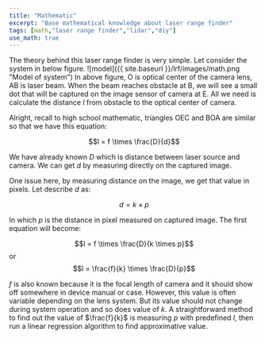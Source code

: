 ```yaml
---
title: "Mathematic"
excerpt: "Base mathematical knowledge about laser range finder"
tags: [math,"laser range finder","lidar","diy"]
use_math: true
---
```

The theory behind this laser range finder is very simple. Let consider the system in below figure.
![model]({{ site.baseurl }}/lrf/images/math.png "Model of system")
In above figure, O is optical center of the camera lens, AB is laser beam. When the beam reaches obstacle at B, we will see a small dot that will be captured on the image sensor of camera at E. All we need is calculate the distance *l* from obstacle to the optical center of camera.

Alright, recall to high school mathematic, triangles OEC and BOA are similar so that we have this equation:

$$l = f \times \frac{D}{d}$$

We have already known $D$ which is distance between laser source and camera. We can get $d$ by measuring directly on the captured image.

One issue here, by measuring distance on the image, we get that value in pixels. Let describe $d$ as:

$$d = k \times p$$

In which $p$ is the distance in pixel measured on captured image. The first equation will become:

$$l = f \times \frac{D}{k \times p}$$
or
$$l = \frac{f}{k} \times \frac{D}{p}$$

$f$ is also known because it is the focal length of camera and it should show off somewhere in device manual or case. However, this value is often variable depending on the lens system.
But its value should not change during system operation and so does value of $k$. A straightforward method to find out the value of $\frac{f}{k}$ is measuring $p$ with predefined $l$, then run a linear regression algorithm to find approximative value.  
